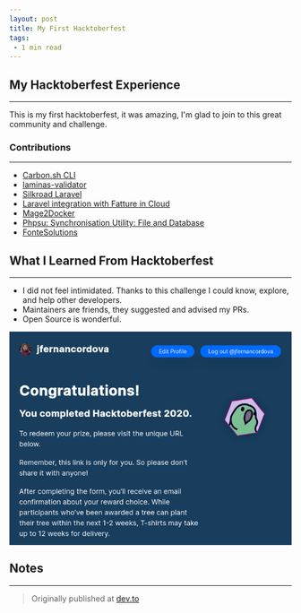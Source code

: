 ```yaml
---
layout: post
title: My First Hacktoberfest
tags:
 - 1 min read
---
```


## My Hacktoberfest Experience
---

This is my first hacktoberfest, it was amazing, I'm glad to join to this great community and challenge. 

### Contributions
---
* [Carbon.sh CLI](https://github.com/CapitanFindusFI/carbonsh-cli/pull/3)
* [laminas-validator](https://github.com/laminas/laminas-validator/pull/75)
* [Silkroad Laravel](https://github.com/Devsome/silkroad-laravel/pull/73)
* [Laravel integration with Fatture in Cloud](https://github.com/offline-agency/laravel-fatture-in-cloud/pull/26)
* [Mage2Docker](https://github.com/graycoreio/mage2docker/pull/12)
* [Phpsu: Synchronisation Utility: File and Database](https://github.com/phpsu/phpsu/pull/167)
* [FonteSolutions](https://github.com/fontenele/php/pull/11)

## What I Learned From Hacktoberfest
---
* I did not feel intimidated. Thanks to this challenge I could know, explore, and help other developers.
* Maintainers are friends, they suggested and advised my PRs.
* Open Source is wonderful.

<img src="../assets/images/hacktoberfest.png" alt="Hacktoberfest" style="
  display: block;
  margin-left: auto;
  margin-right: auto;
  width: 100%;
  height: 10%;"
/>

## Notes
---

> Originally published at [dev.to](https://dev.to/jfernancordova/my-first-hacktoberfest-experience-37ik)